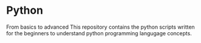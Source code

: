 # Python
From basics to advanced
This repository contains the python scripts written for the beginners to understand python programming langugage concepts.

